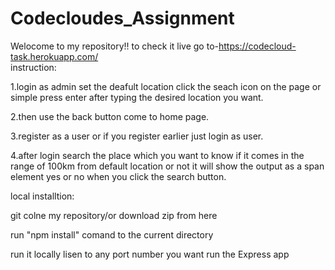 # Codecloudes_Assignment
Welocome to my repository!!
to check it live go to-https://codecloud-task.herokuapp.com/  
instruction:


1.login as admin set the deafult location click the seach icon on the page or simple press enter after typing the desired location you want.

2.then use the back button come to home page.

3.register as a user or if you register earlier just login as user.

4.after login search the place which you want to know if it comes in the range of 100km from default location or not it will show the output as a span element yes or no when you click the search button.


local installtion:

git colne my repository/or download zip from here

run "npm install" comand to the current directory

run it locally lisen to any port number you want run the Express app
